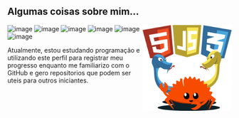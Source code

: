 <h2>Algumas coisas sobre mim...</h2>

<div>
<img src="https://github.com/Ricardo7c/Ricardo7c/blob/c1b4513189f51e8eb6088fc2fad54863aa7f7260/art.png" alt="ilustraÃ§Ã£o de um computador" min-width="40px" max-width="300px" width="200px" align="right">
<p align="left">

![image](https://img.shields.io/badge/Rust-00000F?style=for-the-badge&logo=Rust&logoColor=white)
![image](https://img.shields.io/badge/Python-00000F?style=for-the-badge&logo=Python&logoColor=white)
![image](https://img.shields.io/badge/javascript-00000F?style=for-the-badge&logo=Javascript&logoColor=white)
![image](https://img.shields.io/badge/HTML-00000F?style=for-the-badge&logoColor=white)
![image](https://img.shields.io/badge/CSS-00000F?style=for-the-badge&logoColor=white)
![image](https://img.shields.io/badge/PowerShell-00000F?style=for-the-badge&logoColor=white)
</p>
</div>

<p align="left">

Atualmente, estou estudando programação e utilizando este perfil para registrar meu progresso enquanto me familiarizo com o GitHub e gero repositorios que podem ser uteis para outros iniciantes.
</p>
